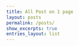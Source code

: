 ```yaml
---
title: All Post on 1 page
layout: posts
permalink: /posts/
show_excerpts: true
entries_layout: list
---
```

